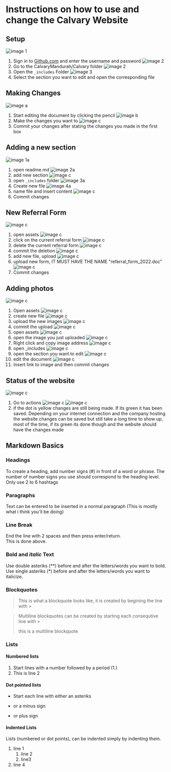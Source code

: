 # Instructions on how to use and change the Calvary Website
## Setup
![image 1](setup/1.png)
1. Sign in to [Github.com](https://github.com/login) and enter the username and password
![image 2](setup/4.png)
2. Go to the CalvaryMandurah/Calvary folder 
![image 2](setup/5.png)
3. Open the `_includes` Folder 
![image 3](setup/6.png)
4. Select the section you want to edit and open the corresponding file

## Making Changes
![image a](setup/a.png)
1. Start editing the document by clicking the pencil
![image b](setup/b.png)
2. Make the changes you want to
![image c](setup/c.png)
3. Commit your changes after stating the changes you made in the first box

## Adding a new section
![image 1a](setup/[.png)
1. open readme.md
![image 2a](setup/].png)
2. add new section
![image c](setup/5.png)
3. open `_includes` folder
![image 3a](setup/;.png)
4. Create new file
![image 4a](setup/'.png)
5. name file and insert content
![image c](setup/c.png)
6. Commit changes

## New Referral Form
![image c](setup/1a.png)
1. open assets
![image c](setup/1b.png)
3. click on the current referral form
![image c](setup/1c.png)
4. delete the current referral form 
![image c](setup/1d.png)
5. commit the deletion
![image c](setup/1e.png)
6. add new file, upload
![image c](setup/1f.png)
7. upload new form, IT MUST HAVE THE NAME "referral_form_2022.doc"
![image c](setup/1g.png)
8. Commit changes

## Adding photos
![image c](setup/2a.png)
1. Open assets
![image c](setup/2b.png)
2. create new file
![image c](setup/2c.png)
3. upload the new images
![image c](setup/2d.png)
4. commit the upload
![image c](setup/2e.png)
5. open assets
![image c](setup/2f.png)
6. open the image you just uploaded
![image c](setup/2g.png)
7. Right click and copy image address
![image c](setup/2h.png)
8. open _includes
![image c](setup/2i.png)
9. open the section you want to edit
![image c](setup/2j.png)
10. edit the document
![image c](setup/2k.png)
11. Insert link to image and then commit changes

## Status of the website
![image c](setup/3a.png)
1. Go to actions
![image c](setup/3b.png)
![image c](setup/3c.png)
2. if the dot is yellow changes are still being made. If its green it has been saved. 
    Depending on your internet connection and the company hosting the website changes can be saved but still take a long time to show up, most of the time, if its green its done though and the website should have the changes made

## Markdown Basics
### Headings
To create a heading, add number signs (#) in front of a word or phrase. The number of number signs you use should correspond to the heading level. Only use 2 to 6 hashtags

### Paragraphs
Text can be entered to be inserted in a normal paragraph (This is mostly what i think you'll be doing)

### Line Break
End the line with 2 spaces and then press enter/return.  
This is done above.

### **Bold** and *italic* Text
Use double asteriks (**) before and after the letters/words you want to bold. 
Use single asteriks (*) before and after the letters/words you want to italicize. 


### Blockquotes 
> This is what a blockquote looks like, it is created by begining the line with >

> Multiline blockquotes can be created by starting each consequtive line with >
>
> this is a multiline blockquote

### Lists
#### Numbered lists
1. Start lines with a number followed by a period (1.)
2. This is line 2

#### Dot pointed lists
* Start each line with either an asteriks 
- or a minus sign 
+ or plus sign  

#### Indented Lists
Lists (numbered or dot points), can be indented simply by indenting them. 
1. line 1
    1. line 2
    2. line3 
2. line 4

